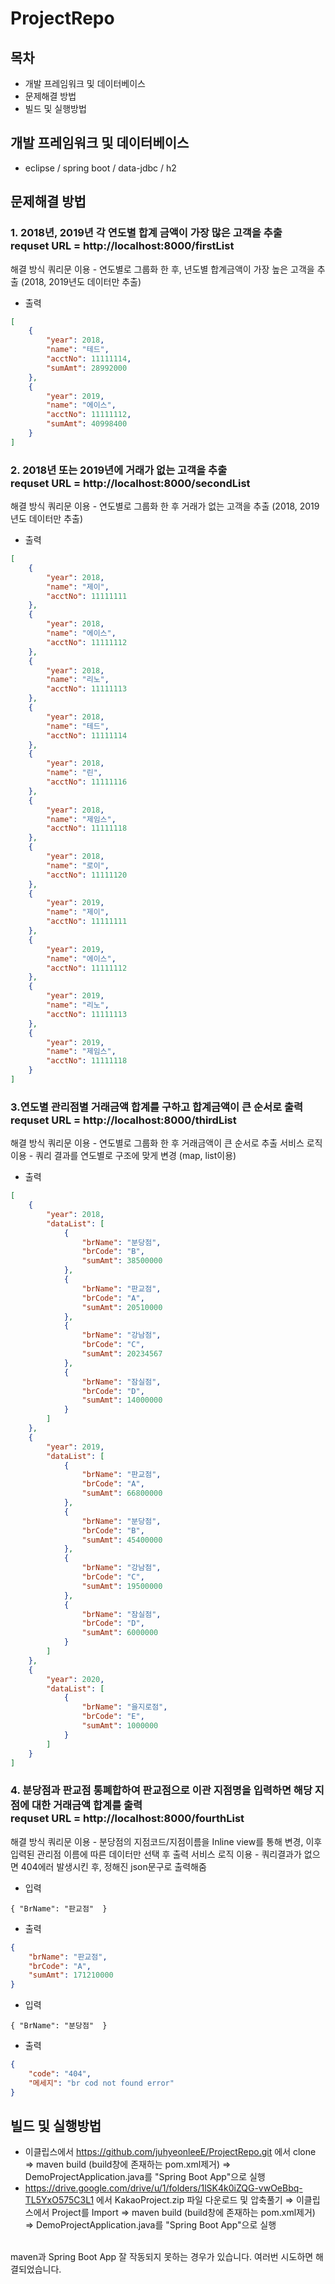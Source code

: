 # ProjectRepo

## 목차
 - 개발 프레임워크 및 데이터베이스
 - 문제해결 방법
 - 빌드 및 실행방법
 
## 개발 프레임워크 및 데이터베이스
 - eclipse / spring boot / data-jdbc / h2
     
## 문제해결 방법
### 1. 2018년, 2019년 각 연도별 합계 금액이 가장 많은 고객을 추출 <br/> requset URL = http://localhost:8000/firstList
해결 방식
쿼리문 이용 - 연도별로 그룹화 한 후, 년도별 합계금액이 가장 높은 고객을 추출 (2018, 2019년도 데이터만 추출)
 - 출력
 ```json
 [
     {
         "year": 2018,
         "name": "테드",
         "acctNo": 11111114,
         "sumAmt": 28992000
     },
     {
         "year": 2019,
         "name": "에이스",
         "acctNo": 11111112,
         "sumAmt": 40998400
     }
 ]
 ```

### 2. 2018년 또는 2019년에 거래가 없는 고객을 추출 <br/> requset URL = http://localhost:8000/secondList 
해결 방식
쿼리문 이용 - 연도별로 그룹화 한 후 거래가 없는 고객을 추출 (2018, 2019년도 데이터만 추출)
  - 출력
 ```json
 [
     {
         "year": 2018,
         "name": "제이",
         "acctNo": 11111111
     },
     {
         "year": 2018,
         "name": "에이스",
         "acctNo": 11111112
     },
     {
         "year": 2018,
         "name": "리노",
         "acctNo": 11111113
     },
     {
         "year": 2018,
         "name": "테드",
         "acctNo": 11111114
     },
     {
         "year": 2018,
         "name": "린",
         "acctNo": 11111116
     },
     {
         "year": 2018,
         "name": "제임스",
         "acctNo": 11111118
     },
     {
         "year": 2018,
         "name": "로이",
         "acctNo": 11111120
     },
     {
         "year": 2019,
         "name": "제이",
         "acctNo": 11111111
     },
     {
         "year": 2019,
         "name": "에이스",
         "acctNo": 11111112
     },
     {
         "year": 2019,
         "name": "리노",
         "acctNo": 11111113
     },
     {
         "year": 2019,
         "name": "제임스",
         "acctNo": 11111118
     }
 ]
 ```
 
 ### 3.연도별 관리점별 거래금액 합계를 구하고 합계금액이 큰 순서로 출력 <br/> requset URL = http://localhost:8000/thirdList 
 해결 방식
 쿼리문 이용 - 연도별로 그룹화 한 후 거래금액이 큰 순서로 추출
 서비스 로직 이용 - 쿼리 결과를 연도별로 구조에 맞게 변경 (map, list이용)
 - 출력
 ```json
 [
     {
         "year": 2018,
         "dataList": [
             {
                 "brName": "분당점",
                 "brCode": "B",
                 "sumAmt": 38500000
             },
             {
                 "brName": "판교점",
                 "brCode": "A",
                 "sumAmt": 20510000
             },
             {
                 "brName": "강남점",
                 "brCode": "C",
                 "sumAmt": 20234567
             },
             {
                 "brName": "잠실점",
                 "brCode": "D",
                 "sumAmt": 14000000
             }
         ]
     },
     {
         "year": 2019,
         "dataList": [
             {
                 "brName": "판교점",
                 "brCode": "A",
                 "sumAmt": 66800000
             },
             {
                 "brName": "분당점",
                 "brCode": "B",
                 "sumAmt": 45400000
             },
             {
                 "brName": "강남점",
                 "brCode": "C",
                 "sumAmt": 19500000
             },
             {
                 "brName": "잠실점",
                 "brCode": "D",
                 "sumAmt": 6000000
             }
         ]
     },
     {
         "year": 2020,
         "dataList": [
             {
                 "brName": "을지로점",
                 "brCode": "E",
                 "sumAmt": 1000000
             }
         ]
     }
 ]
 ```
 
### 4. 분당점과 판교점 통폐합하여 판교점으로 이관 지점명을 입력하면 해당 지점에 대한 거래금액 합계를 출력 <br/> requset URL = http://localhost:8000/fourthList
해결 방식
쿼리문 이용 - 분당점의 지점코드/지점이름을 Inline view를 통해 변경, 이후 입력된 관리점 이름에 따른 데이터만 선택 후 출력
서비스 로직 이용 - 쿼리결과가 없으면 404에러 발생시킨 후, 정해진 json문구로 출력해줌
 - 입력
 ```
 { "BrName": "판교점"	}
 ```
 - 출력
 ```json
 {
     "brName": "판교점",
     "brCode": "A",
     "sumAmt": 171210000
 }
 ```
  - 입력
 ```
 { "BrName": "분당점"	}
 ```
 - 출력
 ```json
 {
     "code": "404",
     "메세지": "br cod not found error"
 }
 ```
 
 ## 빌드 및 실행방법
 - 이클립스에서 https://github.com/juhyeonleeE/ProjectRepo.git 에서 clone ⇒ maven build (build창에 존재하는 pom.xml제거) ⇒ DemoProjectApplication.java를 "Spring Boot App"으로 실행
 - https://drive.google.com/drive/u/1/folders/1lSK4k0iZQG-vwOeBbq-TL5YxO575C3L1 에서 KakaoProject.zip 파일 다운로드 및 압축풀기 ⇒ 이클립스에서 Project를 Import ⇒ maven build (build창에 존재하는 pom.xml제거) ⇒ DemoProjectApplication.java를 "Spring Boot App"으로 실행
 <br/>
 maven과 Spring Boot App 잘 작동되지 못하는 경우가 있습니다. 여러번 시도하면 해결되었습니다.

